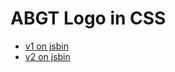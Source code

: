 ABGT Logo in CSS
================

- [v1 on jsbin](http://jsbin.com/epayuh/1)
- [v2 on jsbin](http://jsbin.com/evesot/3)
